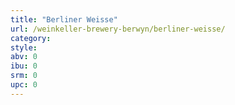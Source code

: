 ```yaml
---
title: "Berliner Weisse"
url: /weinkeller-brewery-berwyn/berliner-weisse/
category: 
style: 
abv: 0
ibu: 0
srm: 0
upc: 0
---
```


